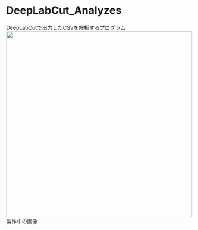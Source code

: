# DeepLabCut_Analyzes
DeepLabCutで出力したCSVを解析するプログラム
<img src="https://github.com/alrab223/DeepLabCut_Analyzes/blob/make_GUI/readme/gui.png" width="500px">
製作中の画像